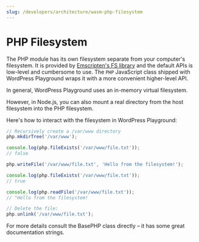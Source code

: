 ```yaml
---
slug: /developers/architecture/wasm-php-filesystem
---
```


# PHP Filesystem

The PHP module has its own filesystem separate from your computer's filesystem. It is provided by [Emscripten's FS library](https://emscripten.org/docs/api_reference/Filesystem-API.html) and the default APIs is low-level and cumbersome to use. The `PHP` JavaScript class shipped with WordPress Playground wraps it with a more convenient higher-level API.

In general, WordPress Playground uses an in-memory virtual filesystem.

However, in Node.js, you can also mount a real directory from the host filesystem into the PHP filesystem.

Here's how to interact with the filesystem in WordPress Playground:

```js
// Recursively create a /var/www directory
php.mkdirTree('/var/www');

console.log(php.fileExists('/var/www/file.txt'));
// false

php.writeFile('/var/www/file.txt', 'Hello from the filesystem!');

console.log(php.fileExists('/var/www/file.txt'));
// true

console.log(php.readFile('/var/www/file.txt'));
// "Hello from the filesystem!

// Delete the file:
php.unlink('/var/www/file.txt');
```

For more details consult the BasePHP class directly – it has some great documentation strings.
